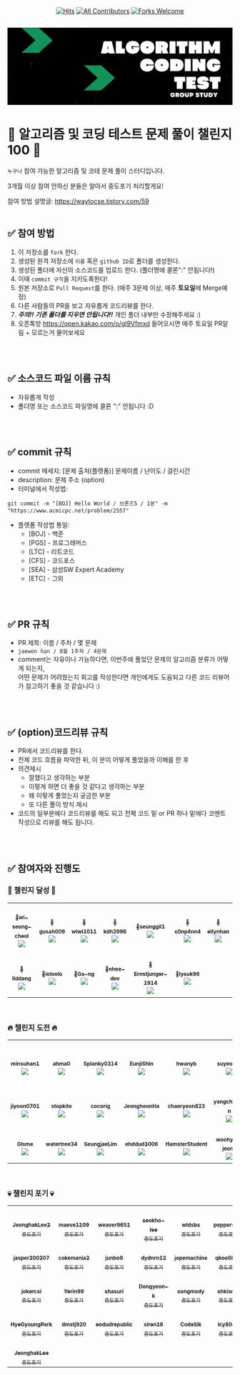 <div align=center>
  
[![Hits](https://hits.seeyoufarm.com/api/count/incr/badge.svg?url=https%3A%2F%2Fgithub.com%2Fellynhan%2FChallenge100_Code_Test_Study&count_bg=%2379C83D&title_bg=%23555555&icon=&icon_color=%23E7E7E7&title=hits&edge_flat=false)](https://hits.seeyoufarm.com)
[![All Contributors](https://img.shields.io/badge/All_contributors-63-orange.svg?style=flat-square)](#)
[![Forks Welcome](https://img.shields.io/badge/Fork-welcome!!-brightgreen.svg?style=flat-square)](https://github.com/ellynhan/Challenge100_Code_Test_Study/fork)

</div>

![img](./.Readme/logo.png)
---
# 💯 알고리즘 및 코딩 테스트 문제 풀이 챌린지 100 📝
`누구나` 참여 가능한 알고리즘 및 코테 문제 풀이 스터디입니다.

3개월 이상 참여 안하신 분들은 알아서 중도포기 처리할게요!

참여 방법 설명글: <https://waytocse.tistory.com/59>
<br />
<br />

## ✅ 참여 방법
1. 이 저장소를 `fork` 한다.
2. 생성된 원격 저장소에 `이름` 혹은 `github ID`로 폴더를 생성한다.
3. 생성된 폴더에 자신의 소스코드를 업로드 한다. (폴더명에 콜론":" 안됩니다!)
4. 이때 `commit 규칙`을 지키도록한다!
5. 원본 저장소로 `Pull Request`를 한다. (매주 3문제 이상, 매주 **토요일**에 Merge예정)
6. 다른 사람들의 PR을 보고 자유롭게 코드리뷰를 한다.
7. ***주의!! 기존 폴더를 지우면 안됩니다!!*** 개인 폴더 내부만 수정해주세요 :)
8. 오픈톡방 <https://open.kakao.com/o/gI9Vfmxd> 들어오시면 매주 토요일 PR알림 + 모르는거 물어보세요 

<br />
<br />

## ✅ 소스코드 파일 이름 규칙
- 자유롭게 작성 
- 폴더명 또는 소스코드 파일명에 콜론 ":" 안됩니다 :D

<br />
<br />

## ✅ commit 규칙
- commit 메세지: [문제 출처(플랫폼)] 문제이름 / 난이도 / 걸린시간 
- description: 문제 주소 (option)
- 터미널에서 작성법: 
```
git commit -m "[BOJ] Hello World / 브론즈5 / 1분" -m "https://www.acmicpc.net/problem/2557"
```
- 플랫폼 작성법 통일: 
  * [BOJ] - 백준 
  * [PGS] - 프로그래머스
  * [LTC] - 리트코드
  * [CFS] - 코드포스
  * [SEA] - 삼성SW Expert Academy
  * [ETC] - 그외

<br />
<br />

## ✅ PR 규칙
- PR 제목: 이름 / 주차 / 몇 문제
-  ```jaewon han / 8월 1주차 / 4문제 ```
-  comment는 자유이나 가능하다면, 이번주에 풀었던 문제의 알고리즘 분류가 어떻게 되는지, <br> 어떤 문제가 어려웠는지 회고를 작성한다면 개인에게도 도움되고 다른 코드 리뷰어가 참고하기 좋을 것 같습니다 :)


<br />
<br />

## ✅ (option)코드리뷰 규칙
- PR에서 코드리뷰를 한다.
- 전체 코드 흐름을 파악한 뒤, 이 분이 어떻게 풀었을까 이해를 한 후 
- 의견제시
  -   잘했다고 생각하는 부분
  -   이렇게 하면 더 좋을 것 같다고 생각하는 부분
  -   왜 이렇게 풀었는지 궁금한 부분
  -   또 다른 풀이 방식 제시
- 코드의 일부분에다 코드리뷰를 해도 되고 전체 코드 밑 or PR 하나 밑에다 코멘트 작성으로 리뷰를 해도 됩니다.

<br />
<br />

## ✅ 참여자와 진행도
### 🎉 챌린지 달성 🎉
<table><tr>         <td align="center"><a href="https://github.com/wi-seong-cheol"><img src="https://avatars.githubusercontent.com/u/53855302?v=4?s=100" width="100px;" alt=""/>         <br /><sub><b>🎉wi-seong-cheol</b><br><img src="https://us-central1-progress-markdown.cloudfunctions.net/progress/673"/></sub></a><br /></td>
         <td align="center"><a href="https://github.com/gusah009"><img src="https://avatars.githubusercontent.com/u/26597702?v=4?s=100" width="100px;" alt=""/>         <br /><sub><b>🎉gusah009</b><br><img src="https://us-central1-progress-markdown.cloudfunctions.net/progress/193"/></sub></a><br /></td>
         <td align="center"><a href="https://github.com/wlwl1011"><img src="https://avatars.githubusercontent.com/u/62577565?v=4?s=100" width="100px;" alt=""/>         <br /><sub><b>🎉wlwl1011</b><br><img src="https://us-central1-progress-markdown.cloudfunctions.net/progress/166"/></sub></a><br /></td>
         <td align="center"><a href="https://github.com/kdh2996"><img src="https://avatars.githubusercontent.com/u/49389321?v=4?s=100" width="100px;" alt=""/>         <br /><sub><b>🎉kdh2996</b><br><img src="https://us-central1-progress-markdown.cloudfunctions.net/progress/149"/></sub></a><br /></td>
         <td align="center"><a href="https://github.com/seunggil1"><img src="https://avatars.githubusercontent.com/u/38664481?v=4?s=100" width="100px;" alt=""/>         <br /><sub><b>🎉seunggil1</b><br><img src="https://us-central1-progress-markdown.cloudfunctions.net/progress/143"/></sub></a><br /></td>
         <td align="center"><a href="https://github.com/c0np4nn4"><img src="https://avatars.githubusercontent.com/u/49471288?v=4?s=100" width="100px;" alt=""/>         <br /><sub><b>🎉c0np4nn4</b><br><img src="https://us-central1-progress-markdown.cloudfunctions.net/progress/123"/></sub></a><br /></td>
         <td align="center"><a href="https://github.com/ellynhan"><img src="https://avatars.githubusercontent.com/u/38302837?v=4?s=100" width="100px;" alt=""/>         <br /><sub><b>🎉ellynhan</b><br><img src="https://us-central1-progress-markdown.cloudfunctions.net/progress/121"/></sub></a><br /></td>
</tr><tr>         <td align="center"><a href="https://github.com/llddang"><img src="https://avatars.githubusercontent.com/u/77055208?v=4?s=100" width="100px;" alt=""/>         <br /><sub><b>🎉llddang</b><br><img src="https://us-central1-progress-markdown.cloudfunctions.net/progress/117"/></sub></a><br /></td>
         <td align="center"><a href="https://github.com/ioloolo"><img src="https://avatars.githubusercontent.com/u/83899692?v=4?s=100" width="100px;" alt=""/>         <br /><sub><b>🎉ioloolo</b><br><img src="https://us-central1-progress-markdown.cloudfunctions.net/progress/107"/></sub></a><br /></td>
         <td align="center"><a href="https://github.com/Ga-ng"><img src="https://avatars.githubusercontent.com/u/93857041?v=4?s=100" width="100px;" alt=""/>         <br /><sub><b>🎉Ga-ng</b><br><img src="https://us-central1-progress-markdown.cloudfunctions.net/progress/105"/></sub></a><br /></td>
         <td align="center"><a href="https://github.com/nhee-dev"><img src="https://avatars.githubusercontent.com/u/49919262?v=4?s=100" width="100px;" alt=""/>         <br /><sub><b>🎉nhee-dev</b><br><img src="https://us-central1-progress-markdown.cloudfunctions.net/progress/102"/></sub></a><br /></td>
         <td align="center"><a href="https://github.com/Ernstjunger-1914"><img src="https://avatars.githubusercontent.com/u/77431606?v=4?s=100" width="100px;" alt=""/>         <br /><sub><b>🎉Ernstjunger-1914</b><br><img src="https://us-central1-progress-markdown.cloudfunctions.net/progress/102"/></sub></a><br /></td>
         <td align="center"><a href="https://github.com/lysuk96"><img src="https://avatars.githubusercontent.com/u/48303178?v=4?s=100" width="100px;" alt=""/>         <br /><sub><b>🎉lysuk96</b><br><img src="https://us-central1-progress-markdown.cloudfunctions.net/progress/101"/></sub></a><br /></td>
</table><br />

### 🔥 챌린지 도전 🔥
<table><tr>         <td align="center"><a href="https://github.com/minsuhan1"><img src="https://avatars.githubusercontent.com/u/50696567?v=4?s=100" width="100px;" alt=""/>         <br /><sub><b>minsuhan1</b><br><img src="https://us-central1-progress-markdown.cloudfunctions.net/progress/93"/></sub></a><br /></td>
         <td align="center"><a href="https://github.com/ahma0"><img src="https://avatars.githubusercontent.com/u/84761609?v=4?s=100" width="100px;" alt=""/>         <br /><sub><b>ahma0</b><br><img src="https://us-central1-progress-markdown.cloudfunctions.net/progress/92"/></sub></a><br /></td>
         <td align="center"><a href="https://github.com/Splanky0314"><img src="https://avatars.githubusercontent.com/u/79370538?v=4?s=100" width="100px;" alt=""/>         <br /><sub><b>Splanky0314</b><br><img src="https://us-central1-progress-markdown.cloudfunctions.net/progress/87"/></sub></a><br /></td>
         <td align="center"><a href="https://github.com/EunjiShin"><img src="https://avatars.githubusercontent.com/u/38103085?v=4?s=100" width="100px;" alt=""/>         <br /><sub><b>EunjiShin</b><br><img src="https://us-central1-progress-markdown.cloudfunctions.net/progress/76"/></sub></a><br /></td>
         <td align="center"><a href="https://github.com/hwanyb"><img src="https://avatars.githubusercontent.com/u/80311884?v=4?s=100" width="100px;" alt=""/>         <br /><sub><b>hwanyb</b><br><img src="https://us-central1-progress-markdown.cloudfunctions.net/progress/67"/></sub></a><br /></td>
         <td align="center"><a href="https://github.com/suyeonsu"><img src="https://avatars.githubusercontent.com/u/54935106?v=4?s=100" width="100px;" alt=""/>         <br /><sub><b>suyeonsu</b><br><img src="https://us-central1-progress-markdown.cloudfunctions.net/progress/66"/></sub></a><br /></td>
         <td align="center"><a href="https://github.com/lee-yun-pyo"><img src="https://avatars.githubusercontent.com/u/41375597?v=4?s=100" width="100px;" alt=""/>         <br /><sub><b>lee-yun-pyo</b><br><img src="https://us-central1-progress-markdown.cloudfunctions.net/progress/47"/></sub></a><br /></td>
</tr><tr>         <td align="center"><a href="https://github.com/jiyoon0701"><img src="https://avatars.githubusercontent.com/u/83527046?v=4?s=100" width="100px;" alt=""/>         <br /><sub><b>jiyoon0701</b><br><img src="https://us-central1-progress-markdown.cloudfunctions.net/progress/47"/></sub></a><br /></td>
         <td align="center"><a href="https://github.com/stopkite"><img src="https://avatars.githubusercontent.com/u/62979643?v=4?s=100" width="100px;" alt=""/>         <br /><sub><b>stopkite</b><br><img src="https://us-central1-progress-markdown.cloudfunctions.net/progress/40"/></sub></a><br /></td>
         <td align="center"><a href="https://github.com/cocorig"><img src="https://avatars.githubusercontent.com/u/95855640?v=4?s=100" width="100px;" alt=""/>         <br /><sub><b>cocorig</b><br><img src="https://us-central1-progress-markdown.cloudfunctions.net/progress/34"/></sub></a><br /></td>
         <td align="center"><a href="https://github.com/JeongheonHa"><img src="https://avatars.githubusercontent.com/u/108064146?v=4?s=100" width="100px;" alt=""/>         <br /><sub><b>JeongheonHa</b><br><img src="https://us-central1-progress-markdown.cloudfunctions.net/progress/28"/></sub></a><br /></td>
         <td align="center"><a href="https://github.com/chaeryeon823"><img src="https://avatars.githubusercontent.com/u/87600308?v=4?s=100" width="100px;" alt=""/>         <br /><sub><b>chaeryeon823</b><br><img src="https://us-central1-progress-markdown.cloudfunctions.net/progress/24"/></sub></a><br /></td>
         <td align="center"><a href="https://github.com/yangchang-n"><img src="https://avatars.githubusercontent.com/u/104478650?v=4?s=100" width="100px;" alt=""/>         <br /><sub><b>yangchang-n</b><br><img src="https://us-central1-progress-markdown.cloudfunctions.net/progress/13"/></sub></a><br /></td>
         <td align="center"><a href="https://github.com/ise-yen"><img src="https://avatars.githubusercontent.com/u/66158433?v=4?s=100" width="100px;" alt=""/>         <br /><sub><b>ise-yen</b><br><img src="https://us-central1-progress-markdown.cloudfunctions.net/progress/13"/></sub></a><br /></td>
</tr><tr>         <td align="center"><a href="https://github.com/Glsme"><img src="https://avatars.githubusercontent.com/u/88874280?v=4?s=100" width="100px;" alt=""/>         <br /><sub><b>Glsme</b><br><img src="https://us-central1-progress-markdown.cloudfunctions.net/progress/12"/></sub></a><br /></td>
         <td align="center"><a href="https://github.com/watertree34"><img src="https://avatars.githubusercontent.com/u/40683453?v=4?s=100" width="100px;" alt=""/>         <br /><sub><b>watertree34</b><br><img src="https://us-central1-progress-markdown.cloudfunctions.net/progress/12"/></sub></a><br /></td>
         <td align="center"><a href="https://github.com/SeungjaeLim"><img src="https://avatars.githubusercontent.com/u/74184274?v=4?s=100" width="100px;" alt=""/>         <br /><sub><b>SeungjaeLim</b><br><img src="https://us-central1-progress-markdown.cloudfunctions.net/progress/8"/></sub></a><br /></td>
         <td align="center"><a href="https://github.com/ehddud1006"><img src="https://avatars.githubusercontent.com/u/62373865?v=4?s=100" width="100px;" alt=""/>         <br /><sub><b>ehddud1006</b><br><img src="https://us-central1-progress-markdown.cloudfunctions.net/progress/8"/></sub></a><br /></td>
         <td align="center"><a href="https://github.com/HamsterStudent"><img src="https://avatars.githubusercontent.com/u/60914441?v=4?s=100" width="100px;" alt=""/>         <br /><sub><b>HamsterStudent</b><br><img src="https://us-central1-progress-markdown.cloudfunctions.net/progress/3"/></sub></a><br /></td>
         <td align="center"><a href="https://github.com/woohyun-jeong"><img src="https://avatars.githubusercontent.com/u/55433351?v=4?s=100" width="100px;" alt=""/>         <br /><sub><b>woohyun-jeong</b><br><img src="https://us-central1-progress-markdown.cloudfunctions.net/progress/3"/></sub></a><br /></td>
         <td align="center"><a href="https://github.com/yuminn-k"><img src="https://avatars.githubusercontent.com/u/55650732?v=4?s=100" width="100px;" alt=""/>         <br /><sub><b>yuminn-k</b><br><img src="https://us-central1-progress-markdown.cloudfunctions.net/progress/1"/></sub></a><br /></td>
</tr></table><br />

### 💀 챌린지 포기 💀
<table><tr>         <td align="center"><a href="https://github.com/JeonghakLee2"><img src="https://avatars.githubusercontent.com/u/97442280?v=4?s=100" width="100px;" alt=""/>         <br /><sub><b>JeonghakLee2</b><br>중도포기</sub></a><br /></td>
         <td align="center"><a href="https://github.com/maeve1109"><img src="https://avatars.githubusercontent.com/u/89240523?v=4?s=100" width="100px;" alt=""/>         <br /><sub><b>maeve1109</b><br>중도포기</sub></a><br /></td>
         <td align="center"><a href="https://github.com/weaver9651"><img src="https://avatars.githubusercontent.com/u/16550538?v=4?s=100" width="100px;" alt=""/>         <br /><sub><b>weaver9651</b><br>중도포기</sub></a><br /></td>
         <td align="center"><a href="https://github.com/seokho-lee"><img src="https://avatars.githubusercontent.com/u/112551962?v=4?s=100" width="100px;" alt=""/>         <br /><sub><b>seokho-lee</b><br>중도포기</sub></a><br /></td>
         <td align="center"><a href="https://github.com/wldsbs"><img src="https://avatars.githubusercontent.com/u/52478817?v=4?s=100" width="100px;" alt=""/>         <br /><sub><b>wldsbs</b><br>중도포기</sub></a><br /></td>
         <td align="center"><a href="https://github.com/peppersora"><img src="https://avatars.githubusercontent.com/u/110614387?v=4?s=100" width="100px;" alt=""/>         <br /><sub><b>peppersora</b><br>중도포기</sub></a><br /></td>
         <td align="center"><a href="https://github.com/beomukim"><img src="https://avatars.githubusercontent.com/u/86512449?v=4?s=100" width="100px;" alt=""/>         <br /><sub><b>beomukim</b><br>중도포기</sub></a><br /></td>
</tr><tr>         <td align="center"><a href="https://github.com/jasper200207"><img src="https://avatars.githubusercontent.com/u/51306225?v=4?s=100" width="100px;" alt=""/>         <br /><sub><b>jasper200207</b><br>중도포기</sub></a><br /></td>
         <td align="center"><a href="https://github.com/cokemania2"><img src="https://avatars.githubusercontent.com/u/38974863?v=4?s=100" width="100px;" alt=""/>         <br /><sub><b>cokemania2</b><br>중도포기</sub></a><br /></td>
         <td align="center"><a href="https://github.com/junbo9"><img src="https://avatars.githubusercontent.com/u/96970186?v=4?s=100" width="100px;" alt=""/>         <br /><sub><b>junbo9</b><br>중도포기</sub></a><br /></td>
         <td align="center"><a href="https://github.com/dydnrn12"><img src="https://avatars.githubusercontent.com/u/22445022?v=4?s=100" width="100px;" alt=""/>         <br /><sub><b>dydnrn12</b><br>중도포기</sub></a><br /></td>
         <td align="center"><a href="https://github.com/jopemachine"><img src="https://avatars.githubusercontent.com/u/18283033?v=4?s=100" width="100px;" alt=""/>         <br /><sub><b>jopemachine</b><br>중도포기</sub></a><br /></td>
         <td align="center"><a href="https://github.com/qkoo0833"><img src="https://avatars.githubusercontent.com/u/49744571?v=4?s=100" width="100px;" alt=""/>         <br /><sub><b>qkoo0833</b><br>중도포기</sub></a><br /></td>
         <td align="center"><a href="https://github.com/yongjunleeme"><img src="https://avatars.githubusercontent.com/u/48748376?v=4?s=100" width="100px;" alt=""/>         <br /><sub><b>yongjunleeme</b><br>중도포기</sub></a><br /></td>
</tr><tr>         <td align="center"><a href="https://github.com/jokercsi"><img src="https://avatars.githubusercontent.com/u/39941719?v=4?s=100" width="100px;" alt=""/>         <br /><sub><b>jokercsi</b><br>중도포기</sub></a><br /></td>
         <td align="center"><a href="https://github.com/Yerin99"><img src="https://avatars.githubusercontent.com/u/63496777?v=4?s=100" width="100px;" alt=""/>         <br /><sub><b>Yerin99</b><br>중도포기</sub></a><br /></td>
         <td align="center"><a href="https://github.com/shasuri"><img src="https://avatars.githubusercontent.com/u/29942514?v=4?s=100" width="100px;" alt=""/>         <br /><sub><b>shasuri</b><br>중도포기</sub></a><br /></td>
         <td align="center"><a href="https://github.com/Dongyeon-k"><img src="https://avatars.githubusercontent.com/u/67852646?v=4?s=100" width="100px;" alt=""/>         <br /><sub><b>Dongyeon-k</b><br>중도포기</sub></a><br /></td>
         <td align="center"><a href="https://github.com/songmody"><img src="https://avatars.githubusercontent.com/u/48988927?v=4?s=100" width="100px;" alt=""/>         <br /><sub><b>songmody</b><br>중도포기</sub></a><br /></td>
         <td align="center"><a href="https://github.com/shkisme"><img src="https://avatars.githubusercontent.com/u/92802207?v=4?s=100" width="100px;" alt=""/>         <br /><sub><b>shkisme</b><br>중도포기</sub></a><br /></td>
         <td align="center"><a href="https://github.com/mia2583"><img src="https://avatars.githubusercontent.com/u/83392142?v=4?s=100" width="100px;" alt=""/>         <br /><sub><b>mia2583</b><br>중도포기</sub></a><br /></td>
</tr><tr>         <td align="center"><a href="https://github.com/HyeGyoungPark"><img src="https://avatars.githubusercontent.com/u/64782678?v=4?s=100" width="100px;" alt=""/>         <br /><sub><b>HyeGyoungPark</b><br>중도포기</sub></a><br /></td>
         <td align="center"><a href="https://github.com/dmstj920"><img src="https://avatars.githubusercontent.com/u/96936437?v=4?s=100" width="100px;" alt=""/>         <br /><sub><b>dmstj920</b><br>중도포기</sub></a><br /></td>
         <td align="center"><a href="https://github.com/eodudrepublic"><img src="https://avatars.githubusercontent.com/u/71918029?v=4?s=100" width="100px;" alt=""/>         <br /><sub><b>eodudrepublic</b><br>중도포기</sub></a><br /></td>
         <td align="center"><a href="https://github.com/siren16"><img src="https://avatars.githubusercontent.com/u/89844201?v=4?s=100" width="100px;" alt=""/>         <br /><sub><b>siren16</b><br>중도포기</sub></a><br /></td>
         <td align="center"><a href="https://github.com/CodeSik"><img src="https://avatars.githubusercontent.com/u/24884219?v=4?s=100" width="100px;" alt=""/>         <br /><sub><b>CodeSik</b><br>중도포기</sub></a><br /></td>
         <td align="center"><a href="https://github.com/lcy8047"><img src="https://avatars.githubusercontent.com/u/35690965?v=4?s=100" width="100px;" alt=""/>         <br /><sub><b>lcy8047</b><br>중도포기</sub></a><br /></td>
         <td align="center"><a href="https://github.com/thkang727"><img src="https://avatars.githubusercontent.com/u/65062771?v=4?s=100" width="100px;" alt=""/>         <br /><sub><b>thkang727</b><br>중도포기</sub></a><br /></td>
</tr><tr>         <td align="center"><a href="https://github.com/JeonghakLee"><img src="https://avatars.githubusercontent.com/u/55916802?v=4?s=100" width="100px;" alt=""/>         <br /><sub><b>JeonghakLee</b><br>중도포기</sub></a><br /></td>
</table><br />

